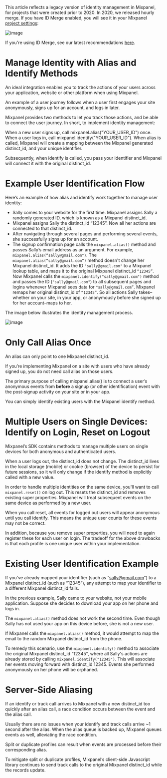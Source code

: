 This article reflects a legacy version of identity management in Mixpanel, for projects that were created prior to 2020. In 2020, we released hourly merge. If you have ID Merge enabled, you will see it in your Mixpanel [project settings](https://mixpanel.com/settings/project):

![image](/230244606-e12422cd-d937-4328-ac58-8cc60f919df7.png)

If you're using ID Merge, see our latest recommendations [here](https://developer.mixpanel.com/docs/identity-management).

# Manage Identity with Alias and Identify Methods
An ideal integration enables you to track the actions of your users across your application, website or other platform when using Mixpanel.

An example of a user journey follows when a user first engages your site anonymously, signs up for an account, and logs in later.

Mixpanel provides two methods to let you track those actions, and be able to connect the user journey. In short, to implement identity management:

When a new user signs up, call mixpanel.alias("YOUR_USER_ID") once.
When a user logs in, call mixpanel.identify("YOUR_USER_ID").
When alias is called, Mixpanel will create a mapping between the Mixpanel generated distinct_id, and your unique identifier.

Subsequently, when identify is called, you pass your identifier and Mixpanel will connect it with the original distinct_id. 

# Example User Identification Flow
Here’s an example of how alias and identify work together to manage user identity:

* Sally comes to your website for the first time. Mixpanel assigns Sally a randomly generated ID, which is known as a Mixpanel distinct_id.
* Mixpanel assigns Sally the distinct_id “12345”. Now all her actions are connected to that distinct_id.
* After navigating through several pages and performing several events, she successfully signs up for an account.
* The signup confirmation page calls the `mixpanel.alias()` method and passes Sally’s email address as an argument. For example, `mixpanel.alias(“sally@gmail.com")`.
The `mixpanel.alias(“sally@gmail.com”)` method doesn't change her Mixpanel distinct_id.  It adds the ID `"sally@gmail.com"` to a Mixpanel lookup table, and maps it to the original Mixpanel distinct_id `“12345”`.
Now Mixpanel calls the `mixpanel.identify("sally@gmail.com")` method and passes the ID (`"sally@gmail.com"`) to all subsequent pages and logins whenever Mixpanel sees data for `"sally@gmail.com”`.
Mixpanel remaps her original distinct_id of `“12345”`. So all actions Sally takes–whether on your site, in your app, or anonymously before she signed up for her account–maps to her.

The image below illustrates the identity management process.
 
![image](/230244224-17b9c00c-a41a-4061-a22b-4b47d7ecfe84.png)
 

# Only Call Alias Once
An alias can only point to one Mixpanel distinct_id.

If you’re implementing Mixpanel on a site with users who have already signed up, you do not need call alias on those users.

The primary purpose of calling mixpanel.alias() is to connect a user’s anonymous events from **before** a signup (or other identification) event with the post-signup activity on your site or in your app.

You can simply identify existing users with the Mixpanel identify method.

# Multiple Users on Single Devices: Identify on Login, Reset on Logout
Mixpanel’s SDK contains methods to manage multiple users on single devices for both anonymous and authenticated users.

When a user logs out, the distinct_id does not change. The distinct_id lives in the local storage (mobile) or cookie (browser) of the device to persist for future sessions, so it will only change if the identify method is explicitly called with a new value.

In order to handle multiple identities on the same device, you'll want to call `mixpanel.reset()` on log out. This resets the distinct_id and removes existing super properties. Mixpanel will treat subsequent events on the same device as performed by a new user. 

When you call reset, all events for logged out users will appear anonymous until you call identify. This means the unique user counts for these events may not be correct. 

In addition, because you remove super properties, you will need to again register these for each user on login. The tradeoff for the above drawbacks is that each profile is one unique user within your implementation.

# Existing User Identification Example
If you’ve already mapped your identifier (such as “sally@gmail.com”) to a Mixpanel distinct_id (such as “12345”), any attempt to map your identifier to a different Mixpanel distinct_id fails.

In the previous example, Sally came to your website, not your mobile application. Suppose she decides to download your app on her phone and logs in.

The `mixpanel.alias()` method does not work the second time. Even though Sally has not used your app on this device before, she is not a new user.

If Mixpanel calls the `mixpanel.alias()` method, it would attempt to map the email to the random Mixpanel distinct_id from the phone.

To remedy this scenario, use the `mixpanel.identify()` method to associate the original Mixpanel distinct_id "12345", where all Sally's actions are already stored by calling `mixpanel.identify("12345")`. This will associate her events moving forward with distinct_id 12345. Events she performed anonymously on her phone will be orphaned.

# Server-Side Aliasing
If an identify or track call arrives to Mixpanel with a new distinct_id too quickly after an alias call, a race condition occurs between the event and the alias call.

Usually there are no issues when your identify and track calls arrive ~1 second after the alias. When the alias queue is backed up, Mixpanel queues events as well, alleviating the race condition.

Split or duplicate profiles can result when events are processed before their corresponding alias.

To mitigate split or duplicate profiles, Mixpanel’s client-side Javascript library continues to send track calls to the original Mixpanel distinct_id while the records update.
